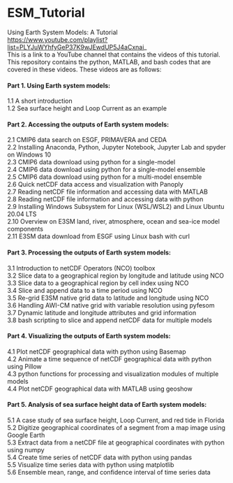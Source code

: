 # ESM_Tutorial
Using Earth System Models: A Tutorial <br>
https://www.youtube.com/playlist?list=PLYJuWYhfyGeP37K9wJEwdUP5J4aCxnai_ <br>
This is a link to a YouTube channel that contains the videos of this tutorial. This repository contains the python, MATLAB, and bash codes that are covered in these videos. These videos are as follows:

#### Part 1. Using Earth system models:<br>
1.1 A short introduction<br>
1.2 Sea surface height and Loop Current as an example<br>
 
#### Part 2. Accessing the outputs of Earth system models:
2.1 CMIP6 data search on ESGF, PRIMAVERA and CEDA <br>
2.2 Installing Anaconda, Python, Jupyter Notebook, Jupyter Lab and spyder on Windows 10<br>
2.3 CMIP6 data download using python for a single-model<br>
2.4 CMIP6 data download using python for a single-model ensemble <br>
2.5 CMIP6 data download using python for a multi-model ensemble <br>
2.6 Quick netCDF data access and visualization with Panoply <br>
2.7 Reading netCDF file information and accessing data with MATLAB <br>
2.8 Reading netCDF file information and accessing data with python <br>
2.9 Installing Windows Subsystem for Linux (WSL/WSL2) and Linux Ubuntu 20.04 LTS <br>
2.10 Overview on E3SM land, river, atmosphere, ocean and sea-ice model components <br>
2.11 E3SM data download from ESGF using Linux bash with curl <br>

#### Part 3. Processing the outputs of Earth system models:<br>
3.1 Introduction to netCDF Operators (NCO) toolbox <br>
3.2 Slice data to a geographical region by longitude and latitude using NCO <br>
3.3 Slice data to a geographical region by cell index using NCO <br>
3.4 Slice and append data to a time period using NCO <br>
3.5 Re-grid E3SM native grid data to latitude and longitude using NCO <br>
3.6 Handling AWI-CM native grid with variable resolution using pyfesom <br>
3.7 Dynamic latitude and longitude attributes and grid information <br>
3.8 bash scripting to slice and append netCDF data for multiple models <br>

#### Part 4. Visualizing the outputs of Earth system models:<br>
4.1 Plot netCDF geographical data with python using Basemap <br>
4.2 Animate a time sequence of netCDF geographical data with python using Pillow <br>
4.3 python functions for processing and visualization modules of multiple models <br>
4.4 Plot netCDF geographical data with MATLAB using geoshow <br>

#### Part 5. Analysis of sea surface height data of Earth system models:<br>
5.1 A case study of sea surface height, Loop Current, and red tide in Florida <br>
5.2 Digitize geographical coordinates of a segment from a map image using Google Earth <br>
5.3 Extract data from a netCDF file at geographical coordinates with python using numpy <br>
5.4 Create time series of netCDF data with python using pandas <br>
5.5 Visualize time series data with python using matplotlib <br>
5.6 Ensemble mean, range, and confidence interval of time series data <br>
